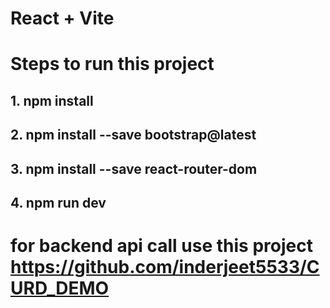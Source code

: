 # React + Vite

# Steps to run this project

## 1. npm install

## 2. npm install --save bootstrap@latest

## 3. npm install --save react-router-dom

## 4. npm run dev

# for backend api call use this project https://github.com/inderjeet5533/CURD_DEMO

